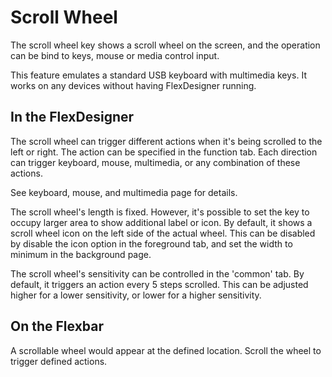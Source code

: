 # Scroll Wheel

The scroll wheel key shows a scroll wheel on the screen, and the operation can be bind to keys, mouse or media control input.

This feature emulates a standard USB keyboard with multimedia keys. It works on any devices without having FlexDesigner running.

## In the FlexDesigner

The scroll wheel can trigger different actions when it's being scrolled to the left or right. The action can be specified in the function tab. Each direction can trigger keyboard, mouse, multimedia, or any combination of these actions.

See keyboard, mouse, and multimedia page for details.

The scroll wheel's length is fixed. However, it's possible to set the key to occupy larger area to show additional label or icon. By default, it shows a scroll wheel icon on the left side of the actual wheel. This can be disabled by disable the icon option in the foreground tab, and set the width to minimum in the background page.

The scroll wheel's sensitivity can be controlled in the 'common' tab. By default, it triggers an action every 5 steps scrolled. This can be adjusted higher for a lower sensitivity, or lower for a higher sensitivity.

## On the Flexbar

A scrollable wheel would appear at the defined location. Scroll the wheel to trigger defined actions.
